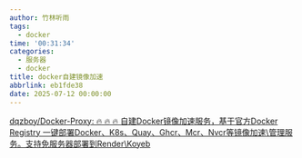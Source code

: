 ```yaml
---
author: 竹林听雨
tags:
  - docker
time: '00:31:34'
categories:
  - 服务器
  - docker
title: docker自建镜像加速
abbrlink: eb1fde38
date: 2025-07-12 00:00:00
---
```

[dqzboy/Docker-Proxy: 🔥 🔥 🔥 自建Docker镜像加速服务，基于官方Docker Registry 一键部署Docker、K8s、Quay、Ghcr、Mcr、Nvcr等镜像加速\管理服务。支持免服务器部署到Render\Koyeb](https://github.com/dqzboy/Docker-Proxy?tab=readme-ov-file)
